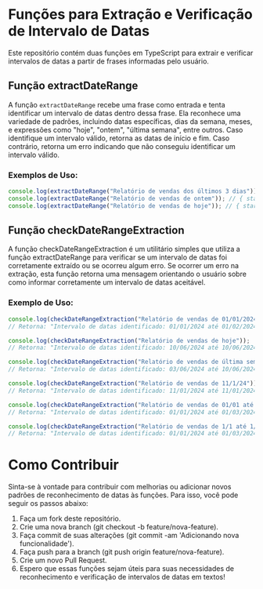 # Funções para Extração e Verificação de Intervalo de Datas

Este repositório contém duas funções em TypeScript para extrair e verificar intervalos de datas a partir de frases informadas pelo usuário.

## Função extractDateRange

A função `extractDateRange` recebe uma frase como entrada e tenta identificar um intervalo de datas dentro dessa frase. Ela reconhece uma variedade de padrões, incluindo datas específicas, dias da semana, meses, e expressões como "hoje", "ontem", "última semana", entre outros. Caso identifique um intervalo válido, retorna as datas de início e fim. Caso contrário, retorna um erro indicando que não conseguiu identificar um intervalo válido.

### Exemplos de Uso:

```typescript
console.log(extractDateRange("Relatório de vendas dos últimos 3 dias")); // { startDate: 2024-06-07, endDate: 2024-06-10 }
console.log(extractDateRange("Relatório de vendas de ontem")); // { startDate: 2024-06-09, endDate: 2024-06-09 }
console.log(extractDateRange("Relatório de vendas de hoje")); // { startDate: 2024-06-10, endDate: 2024-06-10 }
```

## Função checkDateRangeExtraction

A função checkDateRangeExtraction é um utilitário simples que utiliza a função extractDateRange para verificar se um intervalo de datas foi corretamente extraído ou se ocorreu algum erro. Se ocorrer um erro na extração, esta função retorna uma mensagem orientando o usuário sobre como informar corretamente um intervalo de datas aceitável.

### Exemplo de Uso:

```typescript
console.log(checkDateRangeExtraction("Relatório de vendas de 01/01/2024 até 01/02/2024"));
// Retorna: "Intervalo de datas identificado: 01/01/2024 até 01/02/2024"

console.log(checkDateRangeExtraction("Relatório de vendas de hoje"));
// Retorna: "Intervalo de datas identificado: 10/06/2024 até 10/06/2024"

console.log(checkDateRangeExtraction("Relatório de vendas de última semana"));
// Retorna: "Intervalo de datas identificado: 03/06/2024 até 10/06/2024"

console.log(checkDateRangeExtraction("Relatório de vendas de 11/1/24"));
// Retorna: "Intervalo de datas identificado: 11/01/2024 até 11/01/2024"

console.log(checkDateRangeExtraction("Relatório de vendas de 01/01 até 01/03"));
// Retorna: "Intervalo de datas identificado: 01/01/2024 até 01/03/2024"

console.log(checkDateRangeExtraction("Relatório de vendas de 1/1 até 1/3"));
// Retorna: "Intervalo de datas identificado: 01/01/2024 até 01/03/2024"
```

# Como Contribuir

Sinta-se à vontade para contribuir com melhorias ou adicionar novos padrões de reconhecimento de datas às funções. Para isso, você pode seguir os passos abaixo:

1. Faça um fork deste repositório.
2. Crie uma nova branch (git checkout -b feature/nova-feature).
3. Faça commit de suas alterações (git commit -am 'Adicionando nova funcionalidade').
4. Faça push para a branch (git push origin feature/nova-feature).
5. Crie um novo Pull Request.
6. Espero que essas funções sejam úteis para suas necessidades de reconhecimento e verificação de intervalos de datas em textos!